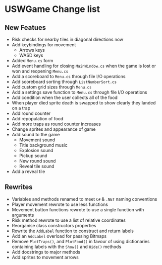# USWGame Change list

## New Featues

- Risk checks for nearby tiles in diagonal directions now
- Add keybindings for movement
	- Arrows keys
	- WASD keys
- Added `Menu.cs` form
- Add event handling for closing `MainWindow.cs` when the game is lost or won and reopening `Menu.cs`
- Add a scoreboard to `Menu.cs` through file I/O operations
- Add scoreboard sorting through `ListNumberSort.cs`
- Add custom grid sizes through `Menu.cs`
- Add a settings save function to `Menu.cs` through file I/O operations
- Add condition when the user collects all of the food 
- When player died sprite death is swapped to show clearly they landed on a trap
- Add round counter
- Add repopulation of food
- Add more traps as round counter increases
- Change sprites and appearance of game
- Add sound to the game
	- Movement sound
	- Title background music
	- Explosion sound
	- Pickup sound
	- New round sound
	- Reveal tile sound
- Add a reveal tile

## Rewrites

- Variables and methods renamed to meet `C#` & `.NET` naming conventions
- Player movement rewrote to use less functions
- Movement button functions rewrote to use a single function with arguments
- Risk method rewrote to use a list of relative coordinates
- Reorganise class constructors properties
- Rewrite the `AddLabel` function to construct and return labels
- Add an `AddLabel` overload for passing Bitmaps
- Remove `PlotTraps()`, and `PlotFood()` in favour of using dictionaries containing labels with the `Show()` and `Hide()` methods
- Add docstrings to major methods
- Add sprites to movement arrows

